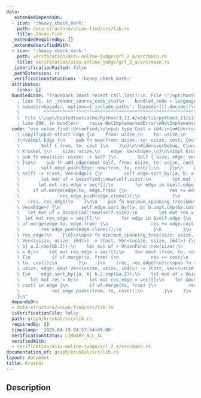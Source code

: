 ```yaml
---
data:
  _extendedDependsOn:
  - icon: ':heavy_check_mark:'
    path: data-structure/union-find/src/lib.rs
    title: Union Find
  _extendedRequiredBy: []
  _extendedVerifiedWith:
  - icon: ':heavy_check_mark:'
    path: verification/aizu-online-judge/grl_2_a/src/main.rs
    title: verification/aizu-online-judge/grl_2_a/src/main.rs
  _isVerificationFailed: false
  _pathExtension: rs
  _verificationStatusIcon: ':heavy_check_mark:'
  attributes:
    links: []
  bundledCode: "Traceback (most recent call last):\n  File \"/opt/hostedtoolcache/Python/3.11.4/x64/lib/python3.11/site-packages/onlinejudge_verify/documentation/build.py\"\
    , line 71, in _render_source_code_stat\n    bundled_code = language.bundle(stat.path,\
    \ basedir=basedir, options={'include_paths': [basedir]}).decode()\n          \
    \         ^^^^^^^^^^^^^^^^^^^^^^^^^^^^^^^^^^^^^^^^^^^^^^^^^^^^^^^^^^^^^^^^^^^^^^^^^^^^^^^^^\n\
    \  File \"/opt/hostedtoolcache/Python/3.11.4/x64/lib/python3.11/site-packages/onlinejudge_verify/languages/rust.py\"\
    , line 288, in bundle\n    raise NotImplementedError\nNotImplementedError\n"
  code: "use union_find::UnionFind;\n\npub type Cost = i64;\n\n#[derive(Debug, Clone,\
    \ Copy)]\npub struct Edge {\n    from: usize,\n    to: usize,\n    cost: Cost,\n\
    }\n\nimpl Edge {\n    pub fn new(from: usize, to: usize, cost: Cost) -> Self {\n\
    \        Self { from, to, cost }\n    }\n}\n\n#[derive(Debug, Clone)]\npub struct\
    \ Kruskal {\n    size: usize,\n    edge: Vec<Edge>,\n}\n\nimpl Kruskal {\n   \
    \ pub fn new(size: usize) -> Self {\n        Self { size, edge: vec![] }\n   \
    \ }\n\n    pub fn add_edge(&mut self, from: usize, to: usize, cost: Cost) {\n\
    \        self.edge.push(Edge::new(from, to, cost));\n    }\n\n    pub fn minimum_spanning_tree(&mut\
    \ self) -> (Cost, Vec<Edge>) {\n        self.edge.sort_by(|a, b| a.cost.cmp(&b.cost));\n\
    \        let mut uf = UnionFind::new(self.size);\n        let mut res = 0;\n \
    \       let mut res_edge = vec![];\n        for edge in &self.edge {\n       \
    \     if uf.merge(edge.to, edge.from) {\n                res += edge.cost;\n \
    \               res_edge.push(edge.clone());\n            }\n        }\n     \
    \   (res, res_edge)\n    }\n\n    pub fn maximum_spanning_tree(&mut self) -> (Cost,\
    \ Vec<Edge>) {\n        self.edge.sort_by(|a, b| b.cost.cmp(&a.cost));\n     \
    \   let mut uf = UnionFind::new(self.size);\n        let mut res = 0;\n      \
    \  let mut res_edge = vec![];\n        for edge in &self.edge {\n            if\
    \ uf.merge(edge.to, edge.from) {\n                res += edge.cost;\n        \
    \        res_edge.push(edge.clone());\n            }\n        }\n        (res,\
    \ res_edge)\n    }\n}\n\npub fn minimum_spanning_tree(size: usize, edge: &mut\
    \ Vec<(usize, usize, i64)>) -> (Cost, Vec<(usize, usize, i64)>) {\n    edge.sort_by(|a,\
    \ b| a.2.cmp(&b.2));\n    let mut uf = UnionFind::new(size);\n    let mut res\
    \ = 0;\n    let mut res_edge = vec![];\n    for &mut (from, to, cost) in edge\
    \ {\n        if uf.merge(to, from) {\n            res += cost;\n            res_edge.push((from,\
    \ to, cost));\n        }\n    }\n    (res, res_edge)\n}\n\npub fn maximum_spanning_tree(size:\
    \ usize, edge: &mut Vec<(usize, usize, i64)>) -> (Cost, Vec<(usize, usize, i64)>)\
    \ {\n    edge.sort_by(|a, b| b.2.cmp(&a.2));\n    let mut uf = UnionFind::new(size);\n\
    \    let mut res = 0;\n    let mut res_edge = vec![];\n    for &mut (from, to,\
    \ cost) in edge {\n        if uf.merge(to, from) {\n            res += cost;\n\
    \            res_edge.push((from, to, cost));\n        }\n    }\n    (res, res_edge)\n\
    }\n"
  dependsOn:
  - data-structure/union-find/src/lib.rs
  isVerificationFile: false
  path: graph/kruskal/src/lib.rs
  requiredBy: []
  timestamp: '2025-04-19 04:57:54+09:00'
  verificationStatus: LIBRARY_ALL_AC
  verifiedWith:
  - verification/aizu-online-judge/grl_2_a/src/main.rs
documentation_of: graph/kruskal/src/lib.rs
layout: document
title: Kruskal
---
```


## Description
